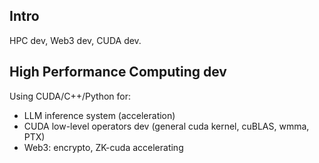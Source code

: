 ## Intro

HPC dev, Web3 dev, CUDA dev.

## High Performance Computing dev
Using CUDA/C++/Python for:

+ LLM inference system (acceleration)
+ CUDA low-level operators dev (general cuda kernel, cuBLAS, wmma, PTX)
+ Web3: encrypto, ZK-cuda accelerating

